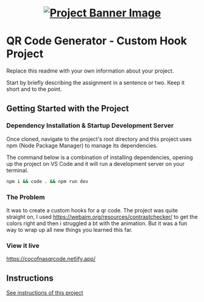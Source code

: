 <h1 align="center">
  <a href="">
    <img src="/src/assets/custom-hooks.svg" alt="Project Banner Image">
  </a>
</h1>

# QR Code Generator - Custom Hook Project

Replace this readme with your own information about your project.

Start by briefly describing the assignment in a sentence or two. Keep it short and to the point.

## Getting Started with the Project

### Dependency Installation & Startup Development Server

Once cloned, navigate to the project's root directory and this project uses npm (Node Package Manager) to manage its dependencies.

The command below is a combination of installing dependencies, opening up the project on VS Code and it will run a development server on your terminal.

```bash
npm i && code . && npm run dev
```

### The Problem

It was to create a custom hooks for a qr code. The project was quite straight on, I used https://webaim.org/resources/contrastchecker/ to get the colors right and then i struggled a bt with the animation. But it was a fun way to wrap up all new things you learned this far.

### View it live

https://cocofnasqrcode.netlify.app/


## Instructions

<a href="instructions.md">
   See instructions of this project
  </a>
